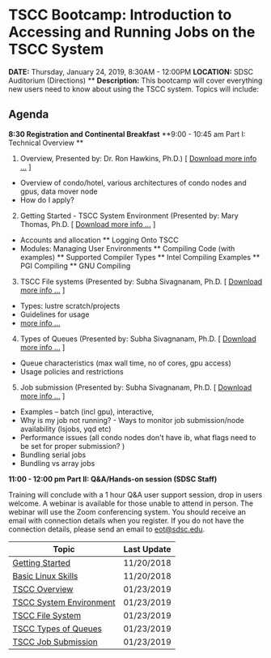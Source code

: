 # TSCC Bootcamp: Introduction to Accessing and Running Jobs on the TSCC System
**DATE:**        Thursday, January 24, 2019, 8:30AM - 12:00PM
**LOCATION:**    SDSC Auditorium (Directions)
**
**Description:** This bootcamp will cover everything new users need to know about using the TSCC system. Topics will include:

## Agenda
**8:30  Registration and Continental Breakfast**
**9:00 - 10:45 am   Part I: Technical Overview **

1. Overview,  Presented by: Dr. Ron Hawkins, Ph.D.) [ [ Download more info ...](tscc_overview) ]
* Overview of condo/hotel, various architectures of condo nodes and gpus, data mover node
* How do I apply?
2. Getting Started - TSCC System Environment (Presented by: Mary Thomas, Ph.D.  [ [ Download more info ...](tscc_getting_started) ]
* Accounts and allocation 
** Logging Onto TSCC
* Modules: Managing User Environments
** Compiling Code (with examples)
** Supported Compiler Types
** Intel Compiling Examples
** PGI Compiling
** GNU Compiling
3. TSCC File systems (Presented by: Subha Sivagnanam, Ph.D. [ [ Download more info ...](tscc_file_systems) ]
* Types: lustre scratch/projects
* Guidelines for usage 
* [more info ...](tscc_file_systems)
4. Types of Queues  (Presented by: Subha Sivagnanam, Ph.D. [ [ Download more info ...](tscc_queue_types) ]
* Queue characteristics (max wall time, no of cores, gpu access)
* Usage policies and restrictions
5. Job submission (Presented by: Subha Sivagnanam, Ph.D. [ [ Download more info ...](tscc_job_submission) ]
* Examples – batch (incl gpu), interactive,
* Why is my job not running? - Ways to monitor job submission/node availability (lsjobs, yqd etc)
* Performance issues (all condo nodes don't have ib, what flags need to be set for proper submission? )
* Bundling serial jobs
* Bundling vs array jobs

**11:00 - 12:00 pm     Part II: Q&A/Hands-on session (SDSC Staff)**


Training will conclude with a 1 hour Q&A user support session, drop in users welcome. A webinar is available for those unable to attend in person. The webinar will use the Zoom conferencing system. You should receive an email with connection details when you register. If you do not have the connection details, please send an email to eot@sdsc.edu.

| Topic|Last Update|
|---|---|
| [Getting Started](getting_started) | 11/20/2018 |
| [Basic Linux Skills](basic_linux_skills) | 11/20/2018 |
| [TSCC Overview](tscc_overview) | 01/23/2019 |
| [TSCC System Environment](tscc_environment) | 01/23/2019 |
| [TSCC File System](tscc_file_system) | 01/23/2019 |
| [TSCC Types of Queues](tscc_queue_types) | 01/23/2019 |
| [TSCC Job Submission](tscc_job_submission) | 01/23/2019 |
